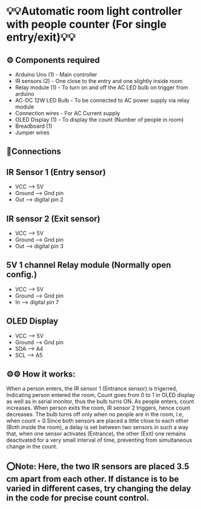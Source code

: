 # 💡💡Automatic room light controller with people counter (For single entry/exit)💡💡
## ⚙️ Components required
*  Arduino Uno (1) - Main controller
*  IR sensors (2) - One close to the entry and one slightly inside room
*  Relay module (1) - To turn on and off the AC LED bulb on trigger from arduino
*  AC-DC 12W LED Bulb - To be connected to AC power supply via relay module
*  Connection wires - For AC Current supply
*  OLED Display (1) - To display the count (Number of people in room) 
*  Breadboard (1)
*  Jumper wires 

## 🔗Connections
## IR Sensor 1 (Entry sensor)
* VCC --> 5V 
* Ground --> Gnd pin
* Out --> digital pin 2
## IR sensor 2 (Exit sensor)
* VCC --> 5V
* Ground --> Gnd pin
* Out --> digital pin 3
## 5V 1 channel Relay module (Normally open config.)
* VCC --> 5V
* Ground --> Gnd pin
* In --> digital pin 7
## OLED Display
* VCC --> 5V
* Ground --> Gnd pin
* SDA --> A4
* SCL --> A5
       
## ⚙️⚙️ How it works:
When a person enters, the IR sensor 1 (Entrance sensor) is trigerred, Indicating person entered the room, Count goes from 0 to 1 in OLED display as well as in serial monitor, thus the
bulb turns ON. As people enters, count increases. When person exits the room, IR sensor 2 triggers, hence count decreases. The bulb turns off only when no people are in the room, i.e, when
count = 0.Since both sensors are placed a little close to each other (Both inside the room), a delay is set between two sensors in such a way that, when one sensor activates (Entrance),
the other (Exit) one remains deactivated for a very small interval of time, preventing from simultaneous change in the count.
       
## ⭕Note: Here, the two IR sensors are placed 3.5 cm apart from each other. If distance is to be varied in different cases, try changing the delay in the code for precise count control.
       


       
       
       



